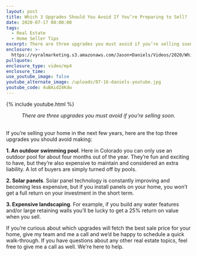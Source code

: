 ```yaml
---
layout: post
title: Which 3 Upgrades Should You Avoid If You’re Preparing to Sell?
date: 2020-07-17 00:00:00
tags:
  - Real Estate
  - Home Seller Tips
excerpt: There are three upgrades you must avoid if you’re selling soon.
enclosure: >-
  https://vyralmarketing.s3.amazonaws.com/Jason+Daniels/Videos/2020/Which+3+Upgrades+Should+You+Avoid+If+Youre+Preparing+to+Sell_.mp4
pullquote:
enclosure_type: video/mp4
enclosure_time:
use_youtube_image: false
youtube_alternate_image: /uploads/07-16-daniels-youtube.jpg
youtube_code: 4uBAidZ4Kdw
---
```


{% include youtube.html %}

<center><em>There are three upgrades you must avoid if you&rsquo;re selling soon.</em></center>

<br>If you’re selling your home in the next few years, here are the top three upgrades you should avoid making:

**1\. An outdoor swimming pool**. Here in Colorado you can only use an outdoor pool for about four months out of the year. They’re fun and exciting to have, but they’re also expensive to maintain and considered an extra liability. A lot of buyers are simply turned off by pools.

**2\. Solar panels**. Solar panel technology is constantly improving and becoming less expensive, but if you install panels on your home, you won’t get a full return on your investment in the short term.

**3\. Expensive landscaping**. For example, if you build any water features and/or large retaining walls you’ll be lucky to get a 25% return on value when you sell.

If you’re curious about which upgrades will fetch the best sale price for your home, give my team and me a call and we’d be happy to schedule a quick walk-through. If you have questions about any other real estate topics, feel free to give me a call as well. We're here to help.